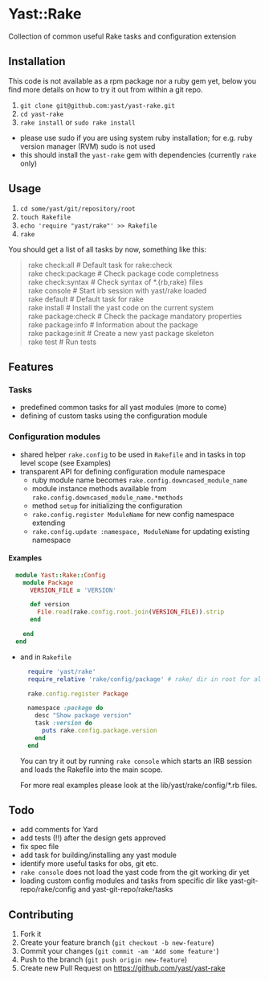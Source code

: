 # Yast::Rake

Collection of common useful Rake tasks and configuration extension

## Installation

This code is not available as a rpm package nor a ruby gem yet, below
you find more details on how to try it out from within a git repo.

1. `git clone git@github.com:yast/yast-rake.git`
2. `cd yast-rake`
3. `rake install` or `sudo rake install`
  * please use sudo if you are using system ruby installation;
    for e.g. ruby version manager (RVM) sudo is not used
  * this should install the `yast-rake` gem with dependencies (currently `rake` only)

## Usage

1. `cd some/yast/git/repository/root`
2. `touch Rakefile`
3. `echo 'require "yast/rake"' >> Rakefile`
4. `rake`

You should get a list of all tasks by now, something like this:

  >  rake check:all      # Default task for rake:check  
  >  rake check:package  # Check package code completness  
  >  rake check:syntax   # Check syntax of *.{rb,rake} files  
  >  rake console        # Start irb session with yast/rake loaded  
  >  rake default        # Default task for rake  
  >  rake install        # Install the yast code on the current system  
  >  rake package:check  # Check the package mandatory properties  
  >  rake package:info   # Information about the package  
  >  rake package:init   # Create a new yast package skeleton  
  >  rake test           # Run tests  


## Features

### Tasks

  * predefined common tasks for all yast modules (more to come)
  * defining of custom tasks using the configuration module

### Configuration modules

  * shared helper `rake.config` to be used in `Rakefile` and in tasks
    in top level scope (see Examples)
  * transparent API for defining configuration module namespace
    * ruby module name becomes `rake.config.downcased_module_name`
    * module instance methods available from `rake.config.downcased_module_name.*methods`
    * method `setup` for initializing the configuration
    * `rake.config.register ModuleName` for new config namespace extending
    * `rake.config.update :namespace, ModuleName` for updating existing namespace

#### Examples

  ```ruby
    module Yast::Rake::Config
      module Package
        VERSION_FILE = 'VERSION'

        def version
          File.read(rake.config.root.join(VERSION_FILE)).strip
        end

      end
    end
  ```
* and in `Rakefile`

  ```ruby
    require 'yast/rake'
    require_relative 'rake/config/package' # rake/ dir in root for all rake stuff

    rake.config.register Package

    namespace :package do
      desc "Show package version"
      task :version do
        puts rake.config.package.version
      end
    end
  ```

  You can try it out by running `rake console` which starts an IRB session 
  and loads the Rakefile into the main scope.

  For more real examples please look at the lib/yast/rake/config/*.rb files.


## Todo

  * add comments for Yard
  * add tests (!!) after the design gets approved
  * fix spec file
  * add task for building/installing any yast module
  * identify more useful tasks for obs, git etc.
  * `rake console` does not load the yast code from the git working dir yet
  * loading custom config modules and tasks from specific dir like 
    yast-git-repo/rake/config and yast-git-repo/rake/tasks


## Contributing

1. Fork it
2. Create your feature branch (`git checkout -b new-feature`)
3. Commit your changes (`git commit -am 'Add some feature'`)
4. Push to the branch (`git push origin new-feature`)
5. Create new Pull Request on https://github.com/yast/yast-rake
